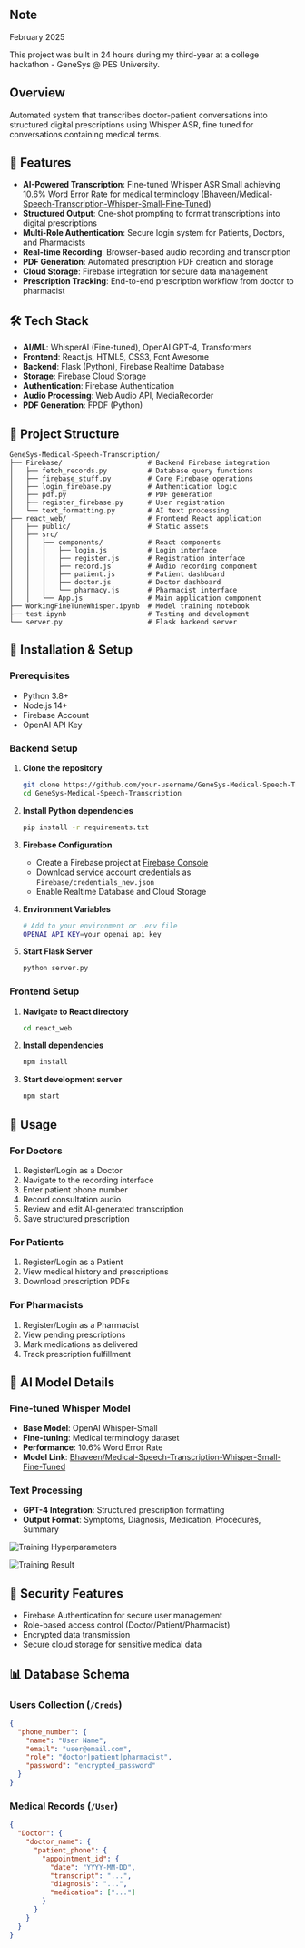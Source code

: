 ## Note
February 2025

This project was built in 24 hours during my third-year at a college hackathon - GeneSys @ PES University.

## Overview
Automated system that transcribes doctor-patient conversations into structured digital prescriptions using Whisper ASR, fine tuned for conversations containing medical terms.

## 🚀 Features

- **AI-Powered Transcription**: Fine-tuned Whisper ASR Small achieving 10.6% Word Error Rate for medical terminology ([Bhaveen/Medical-Speech-Transcription-Whisper-Small-Fine-Tuned](https://huggingface.co/Bhaveen/Medical-Speech-Transcription-Whisper-Small-Fine-Tuned))
- **Structured Output**: One-shot prompting to format transcriptions into digital prescriptions
- **Multi-Role Authentication**: Secure login system for Patients, Doctors, and Pharmacists
- **Real-time Recording**: Browser-based audio recording and transcription
- **PDF Generation**: Automated prescription PDF creation and storage
- **Cloud Storage**: Firebase integration for secure data management
- **Prescription Tracking**: End-to-end prescription workflow from doctor to pharmacist

## 🛠️ Tech Stack

- **AI/ML**: WhisperAI (Fine-tuned), OpenAI GPT-4, Transformers
- **Frontend**: React.js, HTML5, CSS3, Font Awesome
- **Backend**: Flask (Python), Firebase Realtime Database
- **Storage**: Firebase Cloud Storage
- **Authentication**: Firebase Authentication
- **Audio Processing**: Web Audio API, MediaRecorder
- **PDF Generation**: FPDF (Python)

## 📁 Project Structure

```
GeneSys-Medical-Speech-Transcription/
├── Firebase/                     # Backend Firebase integration
│   ├── fetch_records.py          # Database query functions
│   ├── firebase_stuff.py         # Core Firebase operations
│   ├── login_firebase.py         # Authentication logic
│   ├── pdf.py                    # PDF generation
│   ├── register_firebase.py      # User registration
│   └── text_formatting.py        # AI text processing
├── react_web/                    # Frontend React application
│   ├── public/                   # Static assets
│   ├── src/ 
│   │   ├── components/           # React components
│   │   │   ├── login.js          # Login interface
│   │   │   ├── register.js       # Registration interface
│   │   │   ├── record.js         # Audio recording component
│   │   │   ├── patient.js        # Patient dashboard
│   │   │   ├── doctor.js         # Doctor dashboard
│   │   │   └── pharmacy.js       # Pharmacist interface
│   │   └── App.js                # Main application component
├── WorkingFineTuneWhisper.ipynb  # Model training notebook
├── test.ipynb                    # Testing and development
└── server.py                     # Flask backend server
```

## 🔧 Installation & Setup

### Prerequisites
- Python 3.8+
- Node.js 14+
- Firebase Account
- OpenAI API Key

### Backend Setup

1. **Clone the repository**
   ```bash
   git clone https://github.com/your-username/GeneSys-Medical-Speech-Transcription.git
   cd GeneSys-Medical-Speech-Transcription
   ```

2. **Install Python dependencies**
   ```bash
   pip install -r requirements.txt
   ```

3. **Firebase Configuration**
   - Create a Firebase project at [Firebase Console](https://console.firebase.google.com/)
   - Download service account credentials as `Firebase/credentials_new.json`
   - Enable Realtime Database and Cloud Storage

4. **Environment Variables**
   ```bash
   # Add to your environment or .env file
   OPENAI_API_KEY=your_openai_api_key
   ```

5. **Start Flask Server**
   ```bash
   python server.py
   ```

### Frontend Setup

1. **Navigate to React directory**
   ```bash
   cd react_web
   ```

2. **Install dependencies**
   ```bash
   npm install
   ```

3. **Start development server**
   ```bash
   npm start
   ```

## 🎯 Usage

### For Doctors
1. Register/Login as a Doctor
2. Navigate to the recording interface
3. Enter patient phone number
4. Record consultation audio
5. Review and edit AI-generated transcription
6. Save structured prescription

### For Patients
1. Register/Login as a Patient
2. View medical history and prescriptions
3. Download prescription PDFs

### For Pharmacists
1. Register/Login as a Pharmacist
2. View pending prescriptions
3. Mark medications as delivered
4. Track prescription fulfillment

## 🤖 AI Model Details

### Fine-tuned Whisper Model
- **Base Model**: OpenAI Whisper-Small
- **Fine-tuning**: Medical terminology dataset
- **Performance**: 10.6% Word Error Rate
- **Model Link**: [Bhaveen/Medical-Speech-Transcription-Whisper-Small-Fine-Tuned](https://huggingface.co/Bhaveen/Medical-Speech-Transcription-Whisper-Small-Fine-Tuned)

### Text Processing
- **GPT-4 Integration**: Structured prescription formatting
- **Output Format**: Symptoms, Diagnosis, Medication, Procedures, Summary

![Training Hyperparameters](hyperparameter.png)

![Training Result](result.png)

## 🔐 Security Features

- Firebase Authentication for secure user management
- Role-based access control (Doctor/Patient/Pharmacist)
- Encrypted data transmission
- Secure cloud storage for sensitive medical data

## 📊 Database Schema

### Users Collection (`/Creds`)
```json
{
  "phone_number": {
    "name": "User Name",
    "email": "user@email.com",
    "role": "doctor|patient|pharmacist",
    "password": "encrypted_password"
  }
}
```

### Medical Records (`/User`)
```json
{
  "Doctor": {
    "doctor_name": {
      "patient_phone": {
        "appointment_id": {
          "date": "YYYY-MM-DD",
          "transcript": "...",
          "diagnosis": "...",
          "medication": ["..."]
        }
      }
    }
  }
}
```



